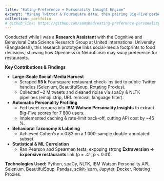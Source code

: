 ```yaml
---
title: "Eating-Preference ↔ Personality Insight Engine"
excerpt: "Mining Twitter & Foursquare data, then pairing Big-Five personality scores with dining habits to reveal how traits shape restaurant choices."
collection: portfolio
# github_link: https://github.com/samshad/eating-preference-personality
---
```


Conducted while I was a **Research Assistant** with the Cognitive and Behavioral Data Science Research Group at United International University (Bangladesh), this research prototype links social-media footprints to food decisions, showing how Openness or Neuroticism may sway preference for restaurants.

**Key Contributions & Findings**
* **Large-Scale Social-Media Harvest**  
  * Scraped **55 k** Foursquare restaurant check-ins tied to public Twitter handles (Selenium, BeautifulSoup, Rotating Proxies).  
  * Collected ~2 M tweets and cleaned noise via spaCy & NLTK pipelines (emoji strip, URL removal, language filter).
* **Automatic Personality Profiling**  
  * Fed tweet corpora into **IBM Watson Personality Insights** to extract Big-Five scores for 7 800 users.  
  * Implemented caching & rate-limit back-off, cutting API cost by ~45 %.
* **Behavioral Taxonomy & Labeling**  
  * Achieved Cohen’s κ = 0.83 on a 1 000-sample double-annotated subset.
* **Statistical & ML Correlation**  
  * Ran Pearson and Spearman tests, exposing strong **Extraversion → Expensive restaurants** link (ρ = .41, p < 0.01).

**Technologies Used:** Python, spaCy, NLTK, IBM Watson Personality API, Selenium, BeautifulSoup, Pandas, scikit-learn, Jupyter, Docker, Rotating Proxies.